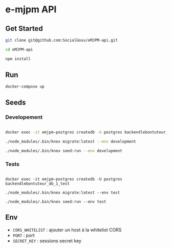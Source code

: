 # e-mjpm API

## Get Started

```sh
git clone git@github.com:SocialGouv/eMJPM-api.git

cd eMJPM-api

npm install
```

## Run

`docker-compose up`


## Seeds


### Developement

```sh

docker exec -it emjpm-postgres createdb -U postgres backendlebontuteur_db_1

./node_modules/.bin/knex migrate:latest --env development

./node_modules/.bin/knex seed:run --env development
```

### Tests

```sht

docker exec -it emjpm-postgres createdb -U postgres backendlebontuteur_db_1_test

./node_modules/.bin/knex migrate:latest --env test

./node_modules/.bin/knex seed:run --env test
```

## Env

 - `CORS_WHITELIST` : ajouter un host à la whitelist CORS
 - `PORT` : port
 - `SECRET_KEY` : sessions secret key
